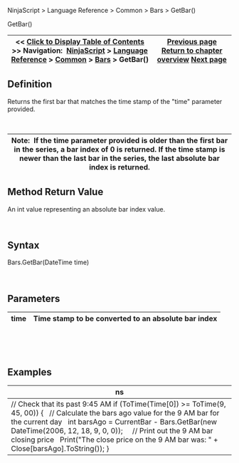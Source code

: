 ﻿


NinjaScript \> Language Reference \> Common \> Bars \> GetBar()






















GetBar()







| \<\< [Click to Display Table of Contents](getbar.md) \>\> **Navigation:**     [NinjaScript](ninjascript.md) \> [Language Reference](language_reference_wip.md) \> [Common](common.md) \> [Bars](bars.md) \> GetBar() | [Previous page](getask.md) [Return to chapter overview](bars.md) [Next page](getbid.md) |
| --- | --- |











## Definition


Returns the first bar that matches the time stamp of the "time" parameter provided.  


 




| Note:  If the time parameter provided is older than the first bar in the series, a bar index of 0 is returned. If the time stamp is newer than the last bar in the series, the last absolute bar index is returned. |
| --- |



## 


## 


## Method Return Value


An int value representing an absolute bar index value.


 


## Syntax
Bars.GetBar(DateTime time)


 


## Parameters




| time | Time stamp to be converted to an absolute bar index |
| --- | --- |



 


 


## Examples




| ns |
| --- |
| // Check that its past 9:45 AM if (ToTime(Time\[0]) \>\= ToTime(9, 45, 00)) {    // Calculate the bars ago value for the 9 AM bar for the current day    int barsAgo \= CurrentBar \- Bars.GetBar(new DateTime(2006, 12, 18, 9, 0, 0));      // Print out the 9 AM bar closing price    Print("The close price on the 9 AM bar was: " \+ Close\[barsAgo].ToString()); } |









